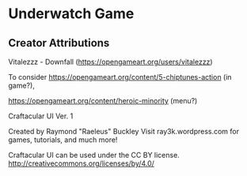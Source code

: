 # Underwatch Game


## Creator Attributions
Vitalezzz - Downfall (https://opengameart.org/users/vitalezzz)

To consider https://opengameart.org/content/5-chiptunes-action (in game?), 

https://opengameart.org/content/heroic-minority (menu?)

Craftacular UI Ver. 1

Created by Raymond "Raeleus" Buckley
Visit ray3k.wordpress.com for games, tutorials, and much more!

Craftacular UI can be used under the CC BY license.
http://creativecommons.org/licenses/by/4.0/